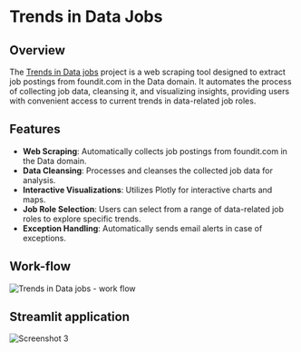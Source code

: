 # Trends in Data Jobs

## Overview

The [Trends in Data jobs](https://trends-in-data-jobs.streamlit.app/) project is a web scraping tool designed to extract job postings from foundit.com in the Data domain. It automates the process of collecting job data, cleansing it, and visualizing insights, providing users with convenient access to current trends in data-related job roles.

## Features

- **Web Scraping**: Automatically collects job postings from foundit.com in the Data domain.
- **Data Cleansing**: Processes and cleanses the collected job data for analysis.
- **Interactive Visualizations**: Utilizes Plotly for interactive charts and maps.
- **Job Role Selection**: Users can select from a range of data-related job roles to explore specific trends.
- **Exception Handling**: Automatically sends email alerts in case of exceptions.

## Work-flow

![Trends in Data jobs - work flow](https://github.com/Srihariharasudhan-Balakannan/Trends-in-Data-jobs/assets/139725379/b3a65ab8-bed8-4009-bc71-452e054efc29)

## Streamlit application

![Screenshot 3](https://github.com/Srihariharasudhan-Balakannan/Trends-in-Data-jobs/assets/139725379/fee854bd-4f6f-47ac-ad60-ca142248c3b6)
